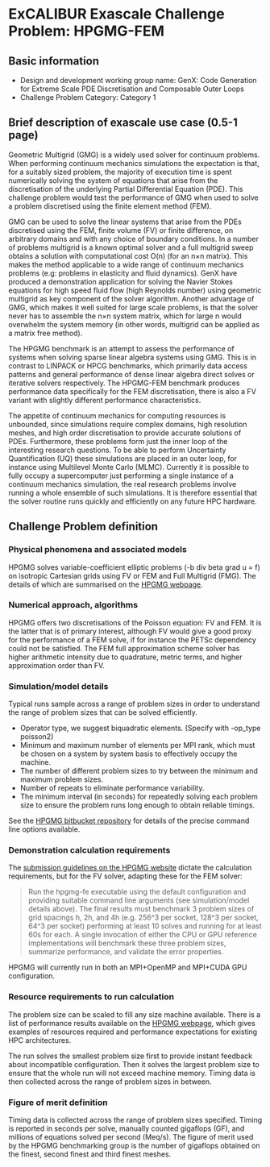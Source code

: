 # ExCALIBUR Exascale Challenge Problem: HPGMG-FEM

## Basic information

 - Design and development working group name: GenX: Code Generation for Extreme Scale PDE Discretisation and Composable Outer Loops
 - Challenge Problem Category: Category 1

## Brief description of exascale use case (0.5-1 page)

Geometric Multigrid (GMG) is a widely used solver for continuum problems. When performing continuum mechanics simulations the expectation is that, for a suitably sized problem, the majority of execution time is spent numerically solving the system of equations that arise from the discretisation of the underlying Partial Differential Equation (PDE). This challenge problem would test the performance of GMG when used to solve a problem discretised using the finite element method (FEM).

GMG can be used to solve the linear systems that arise from the PDEs discretised using the FEM, finite volume (FV) or finite difference, on arbitrary domains and with any choice of boundary conditions. In a number of problems multigrid is a known optimal solver and a full multigrid sweep obtains a solution with computational cost O(n) (for an n×n matrix).  This makes the method applicable to a wide range of continuum mechanics problems (e.g: problems in elasticity and fluid dynamics). GenX have produced a demonstration application for solving the Navier Stokes equations for high speed fluid flow (high Reynolds number) using geometric multigrid as key component of the solver algorithm. Another advantage of GMG, which makes it well suited for large scale problems, is that the solver never has to assemble the n×n system matrix, which for large n would overwhelm the system memory (in other words, multigrid can be applied as a matrix free method).

The HPGMG benchmark is an attempt to assess the performance of systems when solving sparse linear algebra systems using GMG. This is in contrast to LINPACK or HPCG benchmarks, which primarily data access patterns and general performance of dense linear algebra direct solves or iterative solvers respectively. The HPGMG-FEM benchmark produces performance data specifically for the FEM discretisation, there is also a FV variant with slightly different performance characteristics.

The appetite of continuum mechanics for computing resources is unbounded, since simulations require complex domains, high resolution meshes, and high order discretisation to provide accurate solutions of PDEs. Furthermore, these problems form just the inner loop of the interesting research questions. To be able to perform Uncertainty Quantification (UQ) these simulations are placed in an outer loop, for instance using Multilevel Monte Carlo (MLMC). Currently it is possible to fully occupy a supercomputer just performing a single instance of a continuum mechanics simulation, the real research problems involve running a whole ensemble of such simulations. It is therefore essential that the solver routine runs quickly and efficiently on any future HPC hardware.

## Challenge Problem definition

### Physical phenomena and associated models

HPGMG solves variable-coefficient elliptic problems (-b div beta grad u = f) on isotropic Cartesian grids using FV or FEM and Full Multigrid (FMG). The details of which are summarised on the [HPGMG webpage](https://crd.lbl.gov/divisions/amcr/computer-science-amcr/par/research/hpgmg/).

### Numerical approach, algorithms

HPGMG offers two discretisations of the Poisson equation: FV and FEM. It is the latter that is of primary interest, although FV would give a good proxy for the performance of a FEM solve, if for instance the PETSc dependency could not be satisfied. The FEM full approximation scheme solver has higher arithmetic intensity due to quadrature, metric terms, and higher approximation order than FV.

### Simulation/model details

Typical runs sample across a range of problem sizes in order to understand the range of problem sizes that can be solved efficiently.

 - Operator type, we suggest biquadratic elements. (Specify with -op_type poisson2)
 - Minimum and maximum number of elements per MPI rank, which must be chosen on a system by system basis to effectively occupy the machine.
 - The number of different problem sizes to try between the minimum and maximum problem sizes.
 - Number of repeats to eliminate performance variability.
 - The minimum interval (in seconds) for repeatedly solving each problem size to ensure the problem runs long enough to obtain reliable timings.

See the [HPGMG bitbucket repository](https://bitbucket.org/hpgmg/hpgmg) for details of the precise command line options available.

### Demonstration calculation requirements

The [submission guidelines on the HPGMG website](https://crd.lbl.gov/divisions/amcr/computer-science-amcr/par/research/hpgmg/) dictate the calculation requirements, but for the FV solver, adapting these for the FEM solver:

> Run the hpgmg-fe executable using the default configuration and providing suitable command line arguments (see simulation/model details above). The final results must benchmark 3 problem sizes of grid spacings h, 2h, and 4h (e.g. 256^3 per socket, 128^3 per socket, 64^3 per socket) performing at least 10 solves and running for at least 60s for each. A single invocation of either the CPU or GPU reference implementations will benchmark these three problem sizes, summarize performance, and validate the error properties.

HPGMG will currently run in both an MPI+OpenMP and MPI+CUDA GPU configuration.

### Resource requirements to run calculation

The problem size can be scaled to fill any size machine available. There is a list of performance results available on the [HPGMG webpage](https://crd.lbl.gov/divisions/amcr/computer-science-amcr/par/research/hpgmg/), which gives examples of resources required and performance expectations for existing HPC architectures.

The run solves the smallest problem size first to provide instant feedback about incompatible configuration. Then it solves the largest problem size to ensure that the whole run will not exceed machine memory. Timing data is then collected across the range of problem sizes in between.

### Figure of merit definition

Timing data is collected across the range of problem sizes specified. Timing is reported in seconds per solve, manually counted gigaflops (GF), and millions of equations solved per second (Meq/s). The figure of merit used by the HPGMG benchmarking group is the number of gigaflops obtained on the finest, second finest and third finest meshes.
